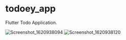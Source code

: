 # todoey_app
Flutter Todo Application.

![Screenshot_1620938094](https://user-images.githubusercontent.com/48232841/118184670-4228ef00-b459-11eb-9ad9-49dfcf26ae7d.png) ![Screenshot_1620938120](https://user-images.githubusercontent.com/48232841/118184707-4b19c080-b459-11eb-833d-2a5f3d2a4dd9.png)




